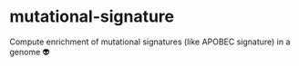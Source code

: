 # mutational-signature
Compute enrichment of mutational signatures (like APOBEC signature) in a genome :alien:
